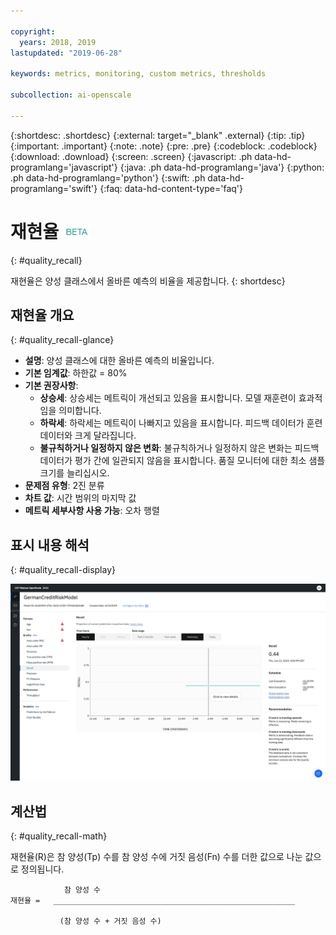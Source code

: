 ```yaml
---

copyright:
  years: 2018, 2019
lastupdated: "2019-06-28"

keywords: metrics, monitoring, custom metrics, thresholds

subcollection: ai-openscale

---
```


{:shortdesc: .shortdesc}
{:external: target="_blank" .external}
{:tip: .tip}
{:important: .important}
{:note: .note}
{:pre: .pre}
{:codeblock: .codeblock}
{:download: .download}
{:screen: .screen}
{:javascript: .ph data-hd-programlang='javascript'}
{:java: .ph data-hd-programlang='java'}
{:python: .ph data-hd-programlang='python'}
{:swift: .ph data-hd-programlang='swift'}
{:faq: data-hd-content-type='faq'}

# 재현율 ![베타 태그](images/beta.png)
{: #quality_recall}

재현율은 양성 클래스에서 올바른 예측의 비율을 제공합니다.
{: shortdesc}

## 재현율 개요
{: #quality_recall-glance}

- **설명**: 양성 클래스에 대한 올바른 예측의 비율입니다.
- **기본 임계값**: 하한값 = 80%
- **기본 권장사항**:
   - **상승세**: 상승세는 메트릭이 개선되고 있음을 표시합니다. 모델 재훈련이 효과적임을 의미합니다.
   - **하락세**: 하락세는 메트릭이 나빠지고 있음을 표시합니다. 피드백 데이터가 훈련 데이터와 크게 달라집니다.
   - **불규칙하거나 일정하지 않은 변화**: 불규칙하거나 일정하지 않은 변화는 피드백 데이터가 평가 간에 일관되지 않음을 표시합니다. 품질 모니터에 대한 최소 샘플 크기를 늘리십시오.
- **문제점 유형**: 2진 분류
- **차트 값**: 시간 범위의 마지막 값
- **메트릭 세부사항 사용 가능**: 오차 행렬

## 표시 내용 해석
{: #quality_recall-display}

![재현율 차트가 표시되어 있습니다.](images/quality-recall.png)

## 계산법
{: #quality_recall-math}

재현율(R)은 참 양성(Tp) 수를 참 양성 수에 거짓 음성(Fn) 수를 더한 값으로 나눈 값으로 정의됩니다.

```
            참 양성 수
재현율 =   ______________________________________________________

           (참 양성 수 + 거짓 음성 수)
```
